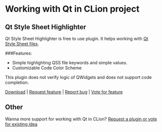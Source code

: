# Working with Qt in CLion project

## Qt Style Sheet Highlighter

Qt Style Sheet Highlighter is free to use plugin.
It helps working with [Qt Style Sheet files](https://doc.qt.io/qt-5/stylesheet.html).

###Features:
* Simple highlighting QSS file keywords and simple values.
* Customizable Code Color Scheme

This plugin does not verify logic of QWidgets and does not support code completion.   

[Download](https://www.quickturnstudio.com)
| [Request feature](https://github.com/Quick-Turn-Studio/CLionSupportForQt/issues)
| [Report bug](https://github.com/Quick-Turn-Studio/CLionSupportForQt/issues)
| [Vote for feature](https://github.com/Quick-Turn-Studio/CLionSupportForQt/issues)   

## Other

Wanna more support for working with Qt in CLion? [Request a plugin or vote for existing idea](https://www.quickturnstudio.com)
